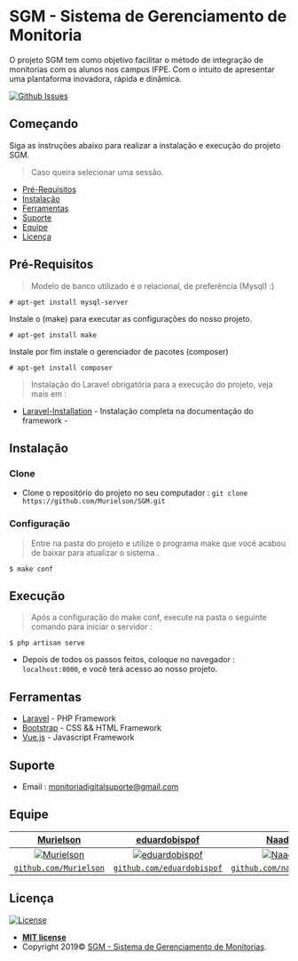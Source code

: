 # SGM - Sistema de Gerenciamento de Monitoria
O projeto SGM tem como objetivo facilitar o método de integração de monitorias com os alunos nos campus IFPE. Com o intuito de apresentar uma plantaforma inovadora, rápida e dinâmica.

[![Github Issues](http://githubbadges.herokuapp.com/Murielson/SGM/issues.svg?style=flat-square)](https://github.com/Murielson/SGM/issues)
## Começando
Siga as instruções abaixo para realizar a instalação e execução do projeto SGM.
> Caso queira selecionar uma sessão.

- [Pré-Requisitos](#pré-requisitos)
- [Instalação](#instalação)
- [Ferramentas](#ferramentas)
- [Suporte](#suporte)
- [Equipe](#equipe)
- [Licença](#licença)
## Pré-Requisitos
> Modelo de banco utilizado é o relacional, de preferência (Mysql) :)
```
# apt-get install mysql-server
```
Instale o (make) para executar as configurações do nosso projeto.
```
# apt-get install make 
```
Instale por fim instale o gerenciador de pacotes (composer)
```
# apt-get install composer 
```
> Instalação do Laravel obrigatória para a execução do projeto, veja mais em :
* [Laravel-Installation](https://laravel.com/docs/5.8/installation) - Instalação completa na documentação do framework -

## Instalação
### Clone
- Clone o repositório do projeto no seu computador : ```git clone https://github.com/Murielson/SGM.git ```
### Configuração
> Entre na pasta do projeto e utilize o programa make que você acabou de baixar para atualizar o sistema .
```
$ make conf
```
## Execução
> Após a configuração do make conf, execute na pasta o seguinte comando para iniciar o servidor :
```
$ php artisan serve
```
- Depois de todos os passos feitos, coloque no navegador : ``` localhost:8000 ```, e você terá acesso ao nosso projeto.
## Ferramentas
- [Laravel](https://laravel.com) - PHP Framework
- [Bootstrap](https://getbootstrap.com/) - CSS && HTML Framework
- [Vue.js](https://vuejs.org/) - Javascript Framework
## Suporte

- Email : monitoriadigitalsuporte@gmail.com

## Equipe

| <a href="https://github.com/Murielson" target="_blank">Murielson</a> | <a href="https://github.com/eduardobispof" target="_blank">eduardobispof</a> | <a href="https://github.com/naadabefarias" target="_blank">Naadabe</a> | <a href="https://github.com/josecarlosmonteiro" target="_blank">josecarlosmonteiro</a> | <a href="https://github.com/majorsilvio" target="_blank">majorsilvio</a> | <a href="https://github.com/FernandaBatistaVS" target="_blank">FernandaBatistaVS</a> | 
| :---: |:---:| :---:| :---:| :---:| :---:|
| [![Murielson](https://avatars0.githubusercontent.com/u/40250320?s=460&v=4)](https://github.com/Murielson)    | [![eduardobispof](https://avatars3.githubusercontent.com/u/41191885?s=460&v=4)](https://github.com/eduardobispof) | [![Naadabe](https://avatars3.githubusercontent.com/u/43278505?s=460&v=4)](https://github.com/naadabefarias) | [![josecarlosmonteiro](https://avatars0.githubusercontent.com/u/42876485?s=460&v=4)](https://github.com/josecarlosmonteiro) | [![majorsilvio](https://avatars2.githubusercontent.com/u/42873611?s=460&v=4)](https://github.com/majorsilvio) | [![FernandaBatistaVS](https://avatars1.githubusercontent.com/u/42873522?s=460&v=4)](https://github.com/FernandaBatistaVS) |
| <a href="https://github.com/Murielson" target="_blank">`github.com/Murielson`</a> | <a href="https://github.com/eduardobispof" target="_blank">`github.com/eduardobispof`</a> | <a href="https://github.com/naadabefarias" target="_blank">`github.com/naadabefarias`</a> | <a href="https://github.com/josecarlosmonteiro" target="_blank">`github.com/josecarlosmonteiro`</a> | <a href="https://github.com/majorsilvio" target="_blank">`github.com/majorsilvio`</a> | <a href="https://github.com/FernandaBatistaVS" target="_blank">`github.com/FernandaBatistaVS`</a> |
## Licença
[![License](http://img.shields.io/:license-mit-blue.svg?style=flat-square)](http://badges.mit-license.org)
- **[MIT license](http://opensource.org/licenses/mit-license.php)**
- Copyright 2019© <a href="https://github.com/Murielson/SGM" target="_blank">SGM - Sistema de Gerenciamento de Monitorias</a>.
